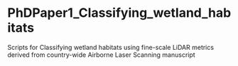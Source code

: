 # PhDPaper1_Classifying_wetland_habitats
Scripts for Classifying wetland habitats using fine-scale LiDAR metrics derived from country-wide Airborne Laser Scanning manuscript
